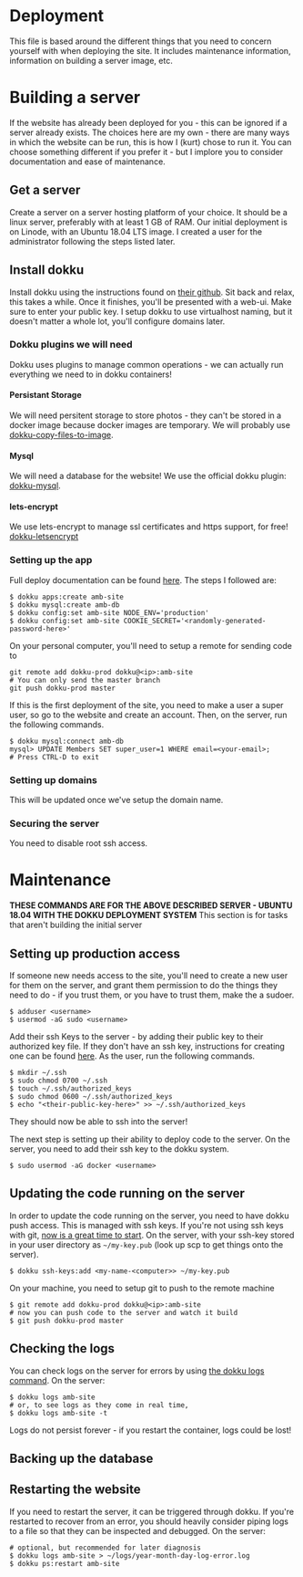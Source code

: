 # Deployment
This file is based around the different things that you need to concern yourself with when deploying
the site. It includes maintenance information, information on building a server image, etc.

# Building a server
If the website has already been deployed for you - this can be ignored if a server already exists.
The choices here are my own - there are many ways in which the website can be run, this is how I (kurt)
chose to run it. You can choose something different if you prefer it - but I implore you to consider
documentation and ease of maintenance. 

## Get a server
Create a server on a server hosting platform of your choice. It should be a linux server, 
preferably with at least 1 GB of RAM. Our initial deployment is on Linode, with an Ubuntu 18.04 LTS
image. I created a user for the administrator following the steps listed later.
## Install dokku
Install dokku using the instructions found on [their github](https://github.com/dokku/dokku).
Sit back and relax, this takes a while. Once it finishes, you'll be presented with a web-ui. Make sure to enter your public key.
I setup dokku to use virtualhost naming, but it doesn't matter
a whole lot, you'll configure domains later. 
### Dokku plugins we will need
Dokku uses plugins to manage common operations - we can actually run everything we need to in dokku
containers!
#### Persistant Storage
We will need persitent storage to store photos - they can't be stored in a docker image because
docker images are temporary. We will probably use [dokku-copy-files-to-image](https://github.com/dokku/dokku-copy-files-to-image).
#### Mysql
We will need a database for the website! We use the official dokku plugin: [dokku-mysql](https://github.com/dokku/dokku-mysql).
#### lets-encrypt
We use lets-encrypt to manage ssl certificates and https support, for free! [dokku-letsencrypt](https://github.com/dokku/dokku-letsencrypt)
### Setting up the app
Full deploy documentation can be found [here](http://dokku.viewdocs.io/dokku~v0.12.12/deployment/application-deployment/).
The steps I followed are:
```shell
$ dokku apps:create amb-site
$ dokku mysql:create amb-db
$ dokku config:set amb-site NODE_ENV='production'
$ dokku config:set amb-site COOKIE_SECRET='<randomly-generated-password-here>'
```
On your personal computer, you'll need to setup a remote for sending code to
```shell
git remote add dokku-prod dokku@<ip>:amb-site
# You can only send the master branch
git push dokku-prod master 
```
If this is the first deployment of the site, you need to make a user a super user, so go to the website
and create an account. Then, on the server, run the following commands.
```shell
$ dokku mysql:connect amb-db
mysql> UPDATE Members SET super_user=1 WHERE email=<your-email>;
# Press CTRL-D to exit
```
### Setting up domains
This will be updated once we've setup the domain name.

### Securing the server
You need to disable root ssh access.

# Maintenance
**THESE COMMANDS ARE FOR THE ABOVE DESCRIBED SERVER - UBUNTU 18.04 WITH THE DOKKU DEPLOYMENT SYSTEM**
This section is for tasks that aren't building the initial server
## Setting up production access
If someone new needs access to the site, you'll need to create a new user for them on the server,
and grant them permission to do the things they need to do - if you trust them, or you have to trust
them, make the a sudoer.
```shell
$ adduser <username>
$ usermod -aG sudo <username>
```

Add their ssh Keys to the server - by adding their public key to their authorized key file. If they
don't have an ssh key, instructions for creating one can be found [here](https://help.github.com/articles/generating-a-new-ssh-key-and-adding-it-to-the-ssh-agent/).
As the user, run the following commands.
```shell
$ mkdir ~/.ssh
$ sudo chmod 0700 ~/.ssh
$ touch ~/.ssh/authorized_keys
$ sudo chmod 0600 ~/.ssh/authorized_keys
$ echo "<their-public-key-here>" >> ~/.ssh/authorized_keys
```
They should now be able to ssh into the server!

The next step is setting up their ability to deploy code to the server. On the server, you need to add
their ssh key to the dokku system.
```ssh
$ sudo usermod -aG docker <username>
```

## Updating the code running on the server
In order to update the code running on the server, you need to have dokku push access. This is managed with ssh keys.
If you're not using ssh keys with git, [now is a great time to start](https://help.github.com/articles/connecting-to-github-with-ssh/).
On the server, with your ssh-key stored in your user directory as `~/my-key.pub` (look up scp to get things onto the server).
```shell
$ dokku ssh-keys:add <my-name-<computer>> ~/my-key.pub
```
On your machine, you need to setup git to push to the remote machine
```shell
$ git remote add dokku-prod dokku@<ip>:amb-site
# now you can push code to the server and watch it build
$ git push dokku-prod master
```
## Checking the logs
You can check logs on the server for errors by using [the dokku logs command](http://dokku.viewdocs.io/dokku/deployment/logs/).
On the server:
```shell
$ dokku logs amb-site
# or, to see logs as they come in real time,
$ dokku logs amb-site -t
```
Logs do not persist forever - if you restart the container, logs could be lost!
## Backing up the database
## Restarting the website
If you need to restart the server, it can be triggered through dokku. If you're restarted to recover from an error,
you should heavily consider piping logs to a file so that they can be inspected and debugged.
On the server:
```shell
# optional, but recommended for later diagnosis
$ dokku logs amb-site > ~/logs/year-month-day-log-error.log
$ dokku ps:restart amb-site
```